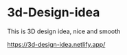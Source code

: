 # 3d-Design-idea  

This is 3D design idea, nice and smooth       

https://3d-design-idea.netlify.app/
